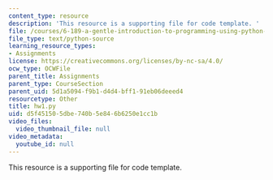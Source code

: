 ```yaml
---
content_type: resource
description: 'This resource is a supporting file for code template. '
file: /courses/6-189-a-gentle-introduction-to-programming-using-python-january-iap-2011/d5f451505dbe740b5e846b6250e1cc1b_hw1.py
file_type: text/python-source
learning_resource_types:
- Assignments
license: https://creativecommons.org/licenses/by-nc-sa/4.0/
ocw_type: OCWFile
parent_title: Assignments
parent_type: CourseSection
parent_uid: 5d1a5094-f9b1-d4d4-bff1-91eb06deeed4
resourcetype: Other
title: hw1.py
uid: d5f45150-5dbe-740b-5e84-6b6250e1cc1b
video_files:
  video_thumbnail_file: null
video_metadata:
  youtube_id: null
---
```

This resource is a supporting file for code template. 